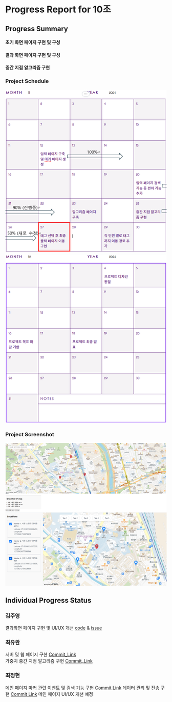 # Progress Report for 10조

## Progress Summary 
#### 초기 화면 페이지 구현 및 구성
#### 결과 화면 페이지 구현 및 구성
#### 중간 지점 알고리즘 구현

### Project Schedule
![schdule](/images/schedule_11.png)
![schdule](/images/schedule_12.png)

### Project Screenshot

![screenshot2](/images/screenshot3.png)
![screenshot2](/images/screenshot2.png)



## Individual Progress Status

### 김주영
결과화면 페이지 구현 및 UI/UX 개선 [code](https://github.com/cssrex/kw-2024-group10/commit/0dae3a695f6e918124bff895048788572d0c6683)             & [issue](https://github.com/cssrex/kw-2024-group10/issues/10)


### 최유완 
서버 및 웹 페이지 구현 [Commit_Link](https://github.com/cssrex/kw-2024-group10/commit/f40816371a00041c0888f0c24243d076f40527ff) <br>
가중치 중간 지점 알고리즘 구현 [Commit_Link](https://github.com/cssrex/kw-2024-group10/commit/cd619afaacad922e1cce01aa314551f63d67edda)


### 최정현
메인 페이지 마커 관련 이벤트 및 검색 기능 구현 [Commit Link](https://github.com/cssrex/kw-2024-group10/commit/e851b4808184189ce6d22d16cab9cf05ae84942d)
데이터 관리 및 전송 구현 [Commit Link](https://github.com/cssrex/kw-2024-group10/commit/e3ba076c619232b18a55c93e5d6fc745157ba1be)
메인 페이지 UI/UX 개선 예정
